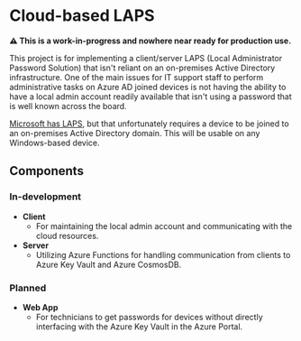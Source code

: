 # Cloud-based LAPS

**⚠️ This is a work-in-progress and nowhere near ready for production use.**

This project is for implementing a client/server LAPS (Local Administrator Password Solution) that isn't reliant on an on-premises Active Directory infrastructure. One of the main issues for IT support staff to perform administrative tasks on Azure AD joined devices is not having the ability to have a local admin account readily available that isn't using a password that is well known across the board.

[Microsoft has LAPS](https://www.microsoft.com/en-us/download/details.aspx?id=46899), but that unfortunately requires a device to be joined to an on-premises Active Directory domain. This will be usable on any Windows-based device.

## Components

### In-development

- **Client**
  - For maintaining the local admin account and communicating with the cloud resources.
- **Server**
  - Utilizing Azure Functions for handling communication from clients to Azure Key Vault and Azure CosmosDB.

### Planned

- **Web App**
  - For technicians to get passwords for devices without directly interfacing with the Azure Key Vault in the Azure Portal.
